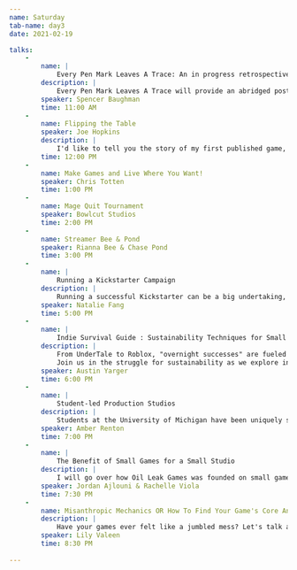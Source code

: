 ```yaml
---
name: Saturday
tab-name: day3
date: 2021-02-19

talks:
    - 
        name: |
            Every Pen Mark Leaves A Trace: An in progress retrospective of  ‘A Prisoner in Your Skull: An Attempting Entertainment Horror Anthology’
        description: |
            Every Pen Mark Leaves A Trace will provide an abridged post-mortem of two of the three entries included in A Prisoner in Your Skull; Led A Long Way Down & Ceremony respectively. In addition to the post-mortems, the talk will also cover the screenwriting research that inspired the project and why an anthology approach was ideal to the team.
        speaker: Spencer Baughman
        time: 11:00 AM
    - 
        name: Flipping the Table
        speaker: Joe Hopkins
        description: |
            I'd like to tell you the story of my first published game, Endangered, and how I learned that changing your approach to game design is essential to getting noticed.
        time: 12:00 PM
    - 
        name: Make Games and Live Where You Want!
        speaker: Chris Totten
        time: 1:00 PM
    - 
        name: Mage Quit Tournament
        speaker: Bowlcut Studios
        time: 2:00 PM
    - 
        name: Streamer Bee & Pond
        speaker: Rianna Bee & Chase Pond
        time: 3:00 PM
    - 
        name: | 
            Running a Kickstarter Campaign
        description: |
            Running a successful Kickstarter can be a big undertaking, but for many founders, it also can be easier and more rewarding than other funding methods. Join us in discussing ways to prepare for a campaign launch and seeing it through!
        speaker: Natalie Fang
        time: 5:00 PM
    - 
        name: | 
            Indie Survival Guide : Sustainability Techniques for Small Midwestern Studios
        description: |
            From UnderTale to Roblox, "overnight successes" are fueled by the unromantic grind-- years of contract work, obscurity, frugality, tech / talent buildup, and experimentation.
            Join us in the struggle for sustainability as we explore indie funding models, local success stories, technology re-use techniques, and more.
        speaker: Austin Yarger
        time: 6:00 PM
    - 
        name: | 
            Student-led Production Studios
        description: |
            Students at the University of Michigan have been uniquely successful in starting and maintaining a nonprofit student-led game production team called WolverineSoft Studio. Let's discuss its history, its various obstacles and accomplishments, and tips for faculty and students in other schools who may want to do the same.
        speaker: Amber Renton
        time: 7:00 PM
    - 
        name: | 
            The Benefit of Small Games for a Small Studio
        description: |
            I will go over how Oil Leak Games was founded on small games and how small game cycles saved our two person studio a lot of time in finding our team dynamic, defining our brand, and developing our skills.
        speaker: Jordan Ajlouni & Rachelle Viola
        time: 7:30 PM
    -
        name: Misanthropic Mechanics OR How To Find Your Game's Core And Also Make Games Faster Too!
        description: |
            Have your games ever felt like a jumbled mess? Let's talk about thrifty design and how to sharpen your game to a razor's edge!
        speaker: Lily Valeen
        time: 8:30 PM
        
---
```

